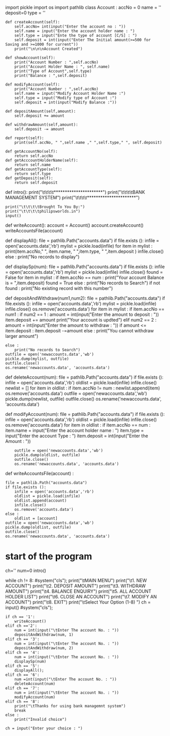 import pickle
import os
import pathlib
class Account :
    accNo = 0
    name = ''
    deposit=0
    type = ''
    
    def createAccount(self):
        self.accNo= int(input("Enter the account no : "))
        self.name = input("Enter the account holder name : ")
        self.type = input("Ente the type of account [C/S] : ")
        self.deposit = int(input("Enter The Initial amount(>=500 for Saving and >=1000 for current"))
        print("\n\n\nAccount Created")
    
    def showAccount(self):
        print("Account Number : ",self.accNo)
        print("Account Holder Name : ", self.name)
        print("Type of Account",self.type)
        print("Balance : ",self.deposit)
    
    def modifyAccount(self):
        print("Account Number : ",self.accNo)
        self.name = input("Modify Account Holder Name :")
        self.type = input("Modify type of Account :")
        self.deposit = int(input("Modify Balance :"))
        
    def depositAmount(self,amount):
        self.deposit += amount
    
    def withdrawAmount(self,amount):
        self.deposit -= amount
    
    def report(self):
        print(self.accNo, " ",self.name ," ",self.type," ", self.deposit)
    
    def getAccountNo(self):
        return self.accNo
    def getAcccountHolderName(self):
        return self.name
    def getAccountType(self):
        return self.type
    def getDeposit(self):
        return self.deposit
    

def intro():
    print("\t\t\t\t**********************")
    print("\t\t\t\tBANK MANAGEMENT SYSTEM")
    print("\t\t\t\t**********************")

    print("\t\t\t\tBrought To You By:")
    print("\t\t\t\tphilipsworlds.in")
    input()



def writeAccount():
    account = Account()
    account.createAccount()
    writeAccountsFile(account)

def displayAll():
    file = pathlib.Path("accounts.data")
    if file.exists ():
        infile = open('accounts.data','rb')
        mylist = pickle.load(infile)
        for item in mylist :
            print(item.accNo," ", item.name, " ",item.type, " ",item.deposit )
        infile.close()
    else :
        print("No records to display")
        

def displaySp(num): 
    file = pathlib.Path("accounts.data")
    if file.exists ():
        infile = open('accounts.data','rb')
        mylist = pickle.load(infile)
        infile.close()
        found = False
        for item in mylist :
            if item.accNo == num :
                print("Your account Balance is = ",item.deposit)
                found = True
    else :
        print("No records to Search")
    if not found :
        print("No existing record with this number")

def depositAndWithdraw(num1,num2): 
    file = pathlib.Path("accounts.data")
    if file.exists ():
        infile = open('accounts.data','rb')
        mylist = pickle.load(infile)
        infile.close()
        os.remove('accounts.data')
        for item in mylist :
            if item.accNo == num1 :
                if num2 == 1 :
                    amount = int(input("Enter the amount to deposit : "))
                    item.deposit += amount
                    print("Your account is updted")
                elif num2 == 2 :
                    amount = int(input("Enter the amount to withdraw : "))
                    if amount <= item.deposit :
                        item.deposit -=amount
                    else :
                        print("You cannot withdraw larger amount")
                
    else :
        print("No records to Search")
    outfile = open('newaccounts.data','wb')
    pickle.dump(mylist, outfile)
    outfile.close()
    os.rename('newaccounts.data', 'accounts.data')

    
def deleteAccount(num):
    file = pathlib.Path("accounts.data")
    if file.exists ():
        infile = open('accounts.data','rb')
        oldlist = pickle.load(infile)
        infile.close()
        newlist = []
        for item in oldlist :
            if item.accNo != num :
                newlist.append(item)
        os.remove('accounts.data')
        outfile = open('newaccounts.data','wb')
        pickle.dump(newlist, outfile)
        outfile.close()
        os.rename('newaccounts.data', 'accounts.data')
     
def modifyAccount(num):
    file = pathlib.Path("accounts.data")
    if file.exists ():
        infile = open('accounts.data','rb')
        oldlist = pickle.load(infile)
        infile.close()
        os.remove('accounts.data')
        for item in oldlist :
            if item.accNo == num :
                item.name = input("Enter the account holder name : ")
                item.type = input("Enter the account Type : ")
                item.deposit = int(input("Enter the Amount : "))
        
        outfile = open('newaccounts.data','wb')
        pickle.dump(oldlist, outfile)
        outfile.close()
        os.rename('newaccounts.data', 'accounts.data')
   

def writeAccountsFile(account) : 
    
    file = pathlib.Path("accounts.data")
    if file.exists ():
        infile = open('accounts.data','rb')
        oldlist = pickle.load(infile)
        oldlist.append(account)
        infile.close()
        os.remove('accounts.data')
    else :
        oldlist = [account]
    outfile = open('newaccounts.data','wb')
    pickle.dump(oldlist, outfile)
    outfile.close()
    os.rename('newaccounts.data', 'accounts.data')
    
        
# start of the program
ch=''
num=0
intro()

while ch != 8:
    #system("cls");
    print("\tMAIN MENU")
    print("\t1. NEW ACCOUNT")
    print("\t2. DEPOSIT AMOUNT")
    print("\t3. WITHDRAW AMOUNT")
    print("\t4. BALANCE ENQUIRY")
    print("\t5. ALL ACCOUNT HOLDER LIST")
    print("\t6. CLOSE AN ACCOUNT")
    print("\t7. MODIFY AN ACCOUNT")
    print("\t8. EXIT")
    print("\tSelect Your Option (1-8) ")
    ch = input()
    #system("cls");
    
    if ch == '1':
        writeAccount()
    elif ch =='2':
        num = int(input("\tEnter The account No. : "))
        depositAndWithdraw(num, 1)
    elif ch == '3':
        num = int(input("\tEnter The account No. : "))
        depositAndWithdraw(num, 2)
    elif ch == '4':
        num = int(input("\tEnter The account No. : "))
        displaySp(num)
    elif ch == '5':
        displayAll();
    elif ch == '6':
        num =int(input("\tEnter The account No. : "))
        deleteAccount(num)
    elif ch == '7':
        num = int(input("\tEnter The account No. : "))
        modifyAccount(num)
    elif ch == '8':
        print("\tThanks for using bank managemnt system")
        break
    else :
        print("Invalid choice")
    
    ch = input("Enter your choice : ")
